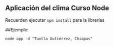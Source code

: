 ## Aplicación del clima Curso Node

Recuerden ejecutar ```npm install``` para la librerías

##Ejemplo:
```
node app -d "Tuxtla Gutiérrez, Chiapas"
```
